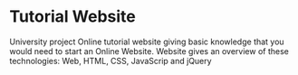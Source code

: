 # Tutorial Website
University project
Online tutorial website giving basic knowledge that you would need to start an Online Website. Website gives an overview of these technologies: Web, HTML, CSS, JavaScrip and jQuery
